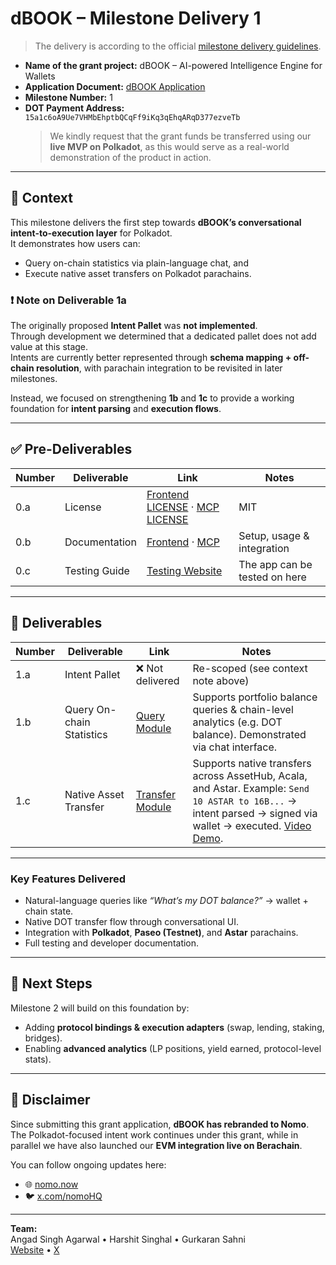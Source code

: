 # dBOOK – Milestone Delivery 1

> The delivery is according to the official [milestone delivery guidelines](https://github.com/Polkadot-Fast-Grants/delivery/blob/master/delivery-guidelines.md).

- **Name of the grant project:** dBOOK – AI-powered Intelligence Engine for Wallets  
- **Application Document:** [dBOOK Application](https://github.com/Polkadot-Fast-Grants/apply/blob/master/applications/dBOOK.md)  
- **Milestone Number:** 1  
- **DOT Payment Address:** `15a1c6oA9Ue7VHMbEhptbQCqFf9iKq3qEhqARqD377ezveTb` 
  > We kindly request that the grant funds be transferred using our **live MVP on Polkadot**, as this would serve as a real-world demonstration of the product in action.  

---

## 📌 Context

This milestone delivers the first step towards **dBOOK’s conversational intent-to-execution layer** for Polkadot.  
It demonstrates how users can:

- Query on-chain statistics via plain-language chat, and  
- Execute native asset transfers on Polkadot parachains.  

### ❗ Note on Deliverable 1a
The originally proposed **Intent Pallet** was **not implemented**.  
Through development we determined that a dedicated pallet does not add value at this stage.  
Intents are currently better represented through **schema mapping + off-chain resolution**, with parachain integration to be revisited in later milestones.  

Instead, we focused on strengthening **1b** and **1c** to provide a working foundation for **intent parsing** and **execution flows**.

---

## ✅ Pre-Deliverables

| Number | Deliverable | Link | Notes |
|--------|-------------|------|-------|
| 0.a | License | [Frontend LICENSE](https://github.com/dbooklabs/polkadot_frontend/blob/main/LICENSE.md) · [MCP LICENSE](https://github.com/dbooklabs/polkadot_mcp/blob/main/LICENSE) | MIT |
| 0.b | Documentation | [Frontend](https://github.com/dbooklabs/polkadot_frontend/blob/main/README.md) · [MCP](https://github.com/dbooklabs/polkadot_mcp/blob/main/README.md) | Setup, usage & integration |
| 0.c | Testing Guide | [Testing Website](https://polkadot.nomo.now) |The app can be tested on here |

---

## 🚀 Deliverables

| Number | Deliverable | Link | Notes |
| ------ | ----------- | ---- | ----- |
| 1.a | Intent Pallet | ❌ Not delivered | Re-scoped (see context note above) |
| 1.b | Query On-chain Statistics | [Query Module](https://github.com/dbooklabs/polkadot_mcp/tree/main/src/tools/services) | Supports portfolio balance queries & chain-level analytics (e.g. DOT balance). Demonstrated via chat interface. |
| 1.c | Native Asset Transfer | [Transfer Module](https://github.com/dbooklabs/polkadot_mcp/tree/main/src/tools/transfers) | Supports native transfers across AssetHub, Acala, and Astar. Example: `Send 10 ASTAR to 16B...` → intent parsed → signed via wallet → executed. [Video Demo](https://docsend.com/v/jrb5g/polkadotm1). |

---

### Key Features Delivered
- Natural-language queries like _“What’s my DOT balance?”_ → wallet + chain state.  
- Native DOT transfer flow through conversational UI.  
- Integration with **Polkadot**, **Paseo (Testnet)**, and **Astar** parachains.  
- Full testing and developer documentation.  

---

## 🔮 Next Steps

Milestone 2 will build on this foundation by:  
- Adding **protocol bindings & execution adapters** (swap, lending, staking, bridges).  
- Enabling **advanced analytics** (LP positions, yield earned, protocol-level stats).  

---

## 📢 Disclaimer

Since submitting this grant application, **dBOOK has rebranded to Nomo**.  
The Polkadot-focused intent work continues under this grant, while in parallel we have also launched our **EVM integration live on Berachain**.  

You can follow ongoing updates here:  
- 🌐 [nomo.now](https://nomo.now)  
- 🐦 [x.com/nomoHQ](https://x.com/nomoHQ)  

---

**Team:**  
Angad Singh Agarwal • Harshit Singhal • Gurkaran Sahni  
[Website](https://nomo.now) • [X](https://x.com/nomoHQ)
